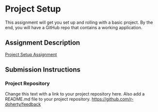 # Project Setup

This assignment will get you set up and rolling with a basic project. By the end, you will have a GitHub repo that contains a working application.

## Assignment Description

[Project Setup Assignment](https://education.launchcode.org/liftoff/modules/assignments/project-setup)

## Submission Instructions

### Project Repository

Change this text with a link to your project repository here. Also add a README.md file to your project repository.
https://github.com/r-doherty/feedback
